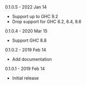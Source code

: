 0.1.0.5 - 2022 Jan 14

  * Support up to GHC 9.2
  * Drop support for GHC 8.2, 8.4, 8.6

0.1.0.4 - 2020 Mar 15

  * Support GHC 8.8

0.1.0.2 - 2019 Feb 14

  * Add documentation

0.1.0.1 - 2019 Feb 14

  * Initial release
